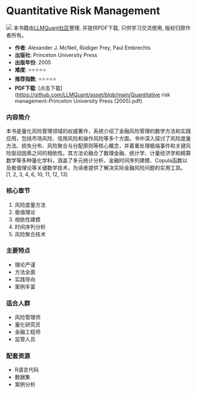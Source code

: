 # Quantitative Risk Management

![](https://fastly.jsdelivr.net/gh/bucketio/img3@main/2024/09/04/1725464231869-e0b2f727-2a0f-4270-bf6c-31ddc350426a.gif)
本书籍由[LLMQuant社区](https://llmquant.com/)整理, 并提供PDF下载, 只供学习交流使用, 版权归原作者所有。


- **作者**: Alexander J. McNeil, Rüdiger Frey, Paul Embrechts
- **出版社**: Princeton University Press
- **出版年份**: 2005
- **难度**: ⭐⭐⭐⭐⭐
- **推荐指数**: ⭐⭐⭐⭐⭐
- **PDF下载**: [点击下载](https://github.com/LLMQuant/asset/blob/main/Quantitative risk management-Princeton University Press (2005).pdf)

### 内容简介

本书是量化风险管理领域的权威著作，系统介绍了金融风险管理的数学方法和实践应用，包括市场风险、信用风险和操作风险等多个方面。书中深入探讨了风险度量方法、损失分布、风险聚合与分配原则等核心概念，并着重处理极端事件和关键风险驱动因素之间的相依性。其方法论融合了数理金融、统计学、计量经济学和精算数学等多种量化学科，涵盖了多元统计分析、金融时间序列建模、Copula函数以及极值理论等关键数学技术，为读者提供了解决实际金融风险问题的实用工具。 [1, 2, 3, 4, 6, 10, 11, 12, 13]

### 核心章节

1. 风险度量方法
2. 极值理论
3. 相依性建模
4. 时间序列分析
5. 风险聚合技术

### 主要特点

- 理论严谨
- 方法全面
- 实践导向
- 案例丰富

### 适合人群

- 风险管理师
- 量化研究员
- 金融工程师
- 监管人员

### 配套资源

- R语言代码
- 数据集
- 案例分析
